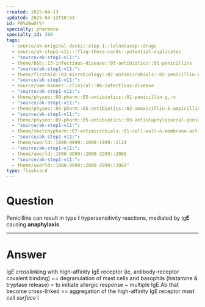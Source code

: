 ```yaml
---
created: 2025-04-13
updated: 2025-04-13T10:53
id: P0%UBw0(%*
specialty: pharmaco
specialty_id: 398
tags:
  - source/ak-original-decks::step-1::lolnotacop::drugs
  - source/ak-step1-v11::!flag-these-cards::potential-duplicates
  - "source/ak-step1-v11:": 
  - theme/b&b::13-infectious-disease::03-antibiotics::01-penicillins
  - "source/ak-step1-v11:": 
  - theme/firstaid::03-microbiology::07-antimicrobials::02-penicillin-g-v
  - "source/ak-step1-v11:": 
  - source/ome-banner::clinical::06-infectious-disease
  - "source/ak-step1-v11:": 
  - theme/physeo::09-pharm::05-antibiotics::01-penicillin-g,-v
  - "source/ak-step1-v11:": 
  - theme/physeo::09-pharm::05-antibiotics::02-amoxicillin-&-ampicillin
  - "source/ak-step1-v11:": 
  - theme/physeo::09-pharm::05-antibiotics::03-antistaphylococcal-penicillins
  - "source/ak-step1-v11:": 
  - theme/sketchypharm::07-antimicrobials::01-cell-wall-&-membrane-active-antibiotics::01-penicillin
  - "source/ak-step1-v11:": 
  - theme/uworld::1000-9999::1000-1999::1114
  - "source/ak-step1-v11:": 
  - theme/uworld::1000-9999::2000-2999::2068
  - "source/ak-step1-v11:": 
  - theme/uworld::1000-9999::2000-2999::2069"
type: flashcard
---
```


# Question
Penicillins can result in type **I** hypersensitivity reactions, mediated by Ig**E** causing **anaphylaxis**

---

# Answer
IgE crosslinking with high-affinity IgE receptor (ie, antibody-receptor covalent binding) == degranulation of mast cells and basophils (histamine & tryptase release) = to initiate allergic response ~ multiple IgE Ab that become cross-linked == aggregation of the high-affinity IgE receptor *mast cell surface* l